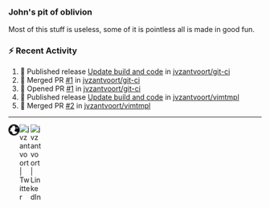 ### John's pit of oblivion

Most of this stuff is useless, some of it is pointless all is made in good fun.

### :zap: Recent Activity

<!--START_SECTION:activity-->
1. 🚀 Published release [Update build and code](https://github.com/jvzantvoort/git-ci/releases/tag/git-ci-0.3.0) in [jvzantvoort/git-ci](https://github.com/jvzantvoort/git-ci)
2. 🎉 Merged PR [#1](https://github.com/jvzantvoort/git-ci/pull/1) in [jvzantvoort/git-ci](https://github.com/jvzantvoort/git-ci)
3. 💪 Opened PR [#1](https://github.com/jvzantvoort/git-ci/pull/1) in [jvzantvoort/git-ci](https://github.com/jvzantvoort/git-ci)
4. 🚀 Published release [Update build and code](https://github.com/jvzantvoort/vimtmpl/releases/tag/vimtmpl-0.2.0) in [jvzantvoort/vimtmpl](https://github.com/jvzantvoort/vimtmpl)
5. 🎉 Merged PR [#2](https://github.com/jvzantvoort/vimtmpl/pull/2) in [jvzantvoort/vimtmpl](https://github.com/jvzantvoort/vimtmpl)
<!--END_SECTION:activity-->

---

[<img align="left" alt="jvzantvoort.org" width="22px" src="https://raw.githubusercontent.com/iconic/open-iconic/master/svg/globe.svg" />][website]
[<img align="left" alt="jvzantvoort | Twitter" width="22px" src="https://cdn.jsdelivr.net/npm/simple-icons@v3/icons/twitter.svg" />][twitter]
[<img align="left" alt="jvzantvoort | LinkedIn" width="22px" src="https://cdn.jsdelivr.net/npm/simple-icons@v3/icons/linkedin.svg" />][linkedin]


[website]: https://vanzantvoort.org/
[twitter]: https://twitter.com/jvanzantvoort
[linkedin]: https://www.linkedin.com/in/johnvanzantvoort/
